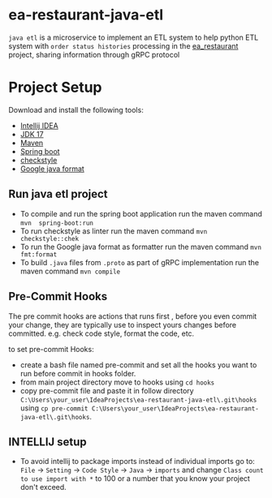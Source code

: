 # ea-restaurant-java-etl
`java etl`  is a microservice to implement an ETL system to help python ETL system with `order status histories` processing in the [ea_restaurant](https://github.com/eapg/EA_RESTAURANT) project, sharing information through gRPC protocol


# Project Setup

Download and install the following tools:

* [Intellij IDEA](https://www.jetbrains.com/es-es/idea/download/#section=windows)
* [JDK 17](https://jdk.java.net/java-se-ri/17)
* [Maven](https://maven.apache.org/)
* [Spring boot](https://mvnrepository.com/artifact/org.springframework.boot/spring-boot-starter-web/3.0.1)
* [checkstyle](https://maven.apache.org/plugins/maven-checkstyle-plugin/usage.html)
* [Google java format](https://github.com/google/google-java-format)

## Run java etl project

* To compile and run the spring boot application run the maven command `mvn  spring-boot:run`
* To run checkstyle as linter run the maven command `mvn checkstyle::chek`
* To run the Google java format as formatter run the maven command `mvn fmt:format`                                                                                                                       
* To build `.java` files from `.proto` as part of gRPC implementation run the maven command `mvn compile`

## Pre-Commit Hooks

The pre commit hooks are actions that runs first , before you even commit your change, they are
typically use to inspect yours changes before committed. e.g. check code style, format the code, etc.

to set pre-commit Hooks:

* create a bash file named pre-commit and set all the hooks you want to run before commit in hooks folder.
* from main project directory move to hooks using `cd hooks`
* copy pre-commit file and paste it in follow directory `C:\Users\your_user\IdeaProjects\ea-restaurant-java-etl\.git\hooks` using
`cp pre-commit C:\Users\your_user\IdeaProjects\ea-restaurant-java-etl\.git\hooks`.

## INTELLIJ setup

* To avoid intellij to package imports instead of individual imports go to:
  `File` -> `Setting` -> `Code Style` -> `Java` -> `imports` and change `Class count to use import with *` 
   to 100 or a number that you know your project don't exceed. 